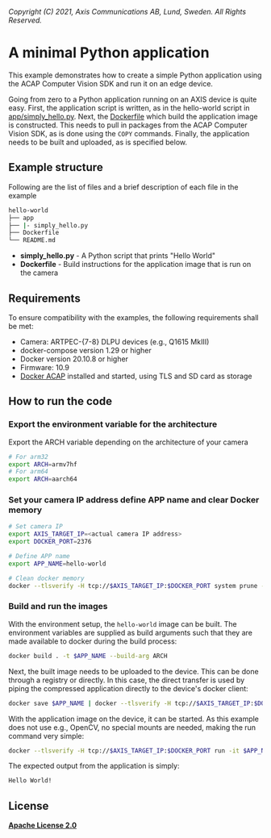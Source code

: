 *Copyright (C) 2021, Axis Communications AB, Lund, Sweden. All Rights Reserved.*


# A minimal Python application
This example demonstrates how to create a simple Python application using the ACAP Computer Vision SDK and run it on an edge device.

Going from zero to a Python application running on an AXIS device is quite easy. First, the application script is written, as in the hello-world script in [app/simply_hello.py](app/simply_hello.py). Next, the [Dockerfile](Dockerfile) which build the application image is constructed. This needs to pull in packages from the ACAP Computer Vision SDK, as is done using the `COPY` commands. Finally, the application needs to be built and uploaded, as is specified below.

## Example structure
Following are the list of files and a brief description of each file in the example
```bash
hello-world
├── app
├── |- simply_hello.py
├── Dockerfile
└── README.md
```

* **simply_hello.py** - A Python script that prints "Hello World"
* **Dockerfile** - Build instructions for the application image that is run on the camera

## Requirements
To ensure compatibility with the examples, the following requirements shall be met:
* Camera: ARTPEC-{7-8} DLPU devices (e.g., Q1615 MkIII)
* docker-compose version 1.29 or higher
* Docker version 20.10.8 or higher
* Firmware: 10.9
* [Docker ACAP](https://github.com/AxisCommunications/docker-acap) installed and started, using TLS and SD card as storage

## How to run the code
### Export the environment variable for the architecture 
Export the ARCH variable depending on the architecture of your camera
```sh
# For arm32
export ARCH=armv7hf
# For arm64
export ARCH=aarch64
```

### Set your camera IP address define APP name and clear Docker memory 
```sh
# Set camera IP
export AXIS_TARGET_IP=<actual camera IP address>
export DOCKER_PORT=2376

# Define APP name
export APP_NAME=hello-world

# Clean docker memory
docker --tlsverify -H tcp://$AXIS_TARGET_IP:$DOCKER_PORT system prune -af
```

### Build and run the images
With the environment setup, the `hello-world` image can be built. The environment variables are supplied as build arguments such that they are made available to docker during the build process:

```sh
docker build . -t $APP_NAME --build-arg ARCH
```

Next, the built image needs to be uploaded to the device. This can be done through a registry or directly. In this case, the direct transfer is used by piping the compressed application directly to the device's docker client:

```sh
docker save $APP_NAME | docker --tlsverify -H tcp://$AXIS_TARGET_IP:$DOCKER_PORT  load
```

With the application image on the device, it can be started. As this example does not use e.g., OpenCV, no special mounts are needed, making the run command very simple:

```sh
docker --tlsverify -H tcp://$AXIS_TARGET_IP:$DOCKER_PORT run -it $APP_NAME
```

The expected output from the application is simply:

```sh
Hello World!
```
## License
**[Apache License 2.0](../LICENSE)**
